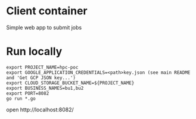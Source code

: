 # Client container
Simple web app to submit jobs

# Run locally
```
export PROJECT_NAME=hpc-poc
export GOOGLE_APPLICATION_CREDENTIALS=<path>key.json (see main README and 'Get GCP JSON key...')
export CLOUD_STORAGE_BUCKET_NAME=${PROJECT_NAME}
export BUSINESS_NAMES=bu1,bu2
export PORT=8082
go run *.go
```
open http://localhost:8082/
